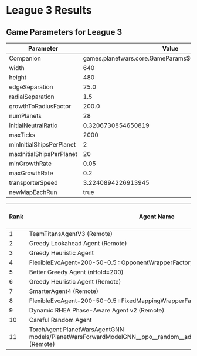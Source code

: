 # League 3 Results

## Game Parameters for League 3

| Parameter | Value |
|-----------|-------|
| Companion | games.planetwars.core.GameParams$Companion@2e377400 |
| width | 640 |
| height | 480 |
| edgeSeparation | 25.0 |
| radialSeparation | 1.5 |
| growthToRadiusFactor | 200.0 |
| numPlanets | 28 |
| initialNeutralRatio | 0.3206730854650819 |
| maxTicks | 2000 |
| minInitialShipsPerPlanet | 2 |
| maxInitialShipsPerPlanet | 20 |
| minGrowthRate | 0.05 |
| maxGrowthRate | 0.2 |
| transporterSpeed | 3.2240894226913945 |
| newMapEachRun | true |


| Rank | Agent Name | Win Rate % | Played |
|------|------------|----------|--------|
| 1 | TeamTitansAgentV3 (Remote) | 100.0 | 200 |
| 2 | Greedy Lookahead Agent (Remote) | 83.0 | 200 |
| 3 | Greedy Heuristic Agent | 60.5 | 200 |
| 4 | FlexibleEvoAgent-200-50-0.5 : OpponentWrapperFactory | 60.0 | 200 |
| 5 | Better Greedy Agent (nHold=200) | 56.5 | 200 |
| 6 | Greedy Heuristic Agent (Remote) | 55.5 | 200 |
| 7 | SmarterAgent4 (Remote) | 44.5 | 200 |
| 8 | FlexibleEvoAgent-200-50-0.5 : FixedMappingWrapperFactory | 44.0 | 200 |
| 9 | Dynamic RHEA Phase-Aware Agent v2 (Remote) | 21.0 | 200 |
| 10 | Careful Random Agent | 10.0 | 200 |
| 11 | TorchAgent PlanetWarsAgentGNN models/PlanetWarsForwardModelGNN__ppo__random__adj_False__1__1751564155_final.pt (Remote) | 0.0 | 200 |